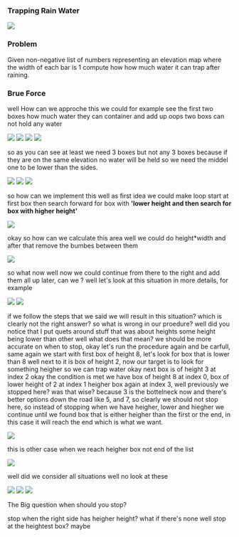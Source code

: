 ### Trapping Rain Water
![](./pics/intro.png)

### Problem
Given non-negative list of numbers representing an elevation map where the width of each bar is 1
compute how how much water it can trap after raining.

### Brue Force
well How can we approche this we could for example see the first two boxes how much water they can
container and add up oops two boxs can not hold any water

![](./pics/1.png)
![](./pics/2.png)
![](./pics/3.png)
![](./pics/4.png)

so as you can see at least we need 3 boxes but not any 3 boxes because if they are on the same elevation
no water will be held so we need the middel one to be lower than the sides.

![](./pics/5.png)
![](./pics/6.png)
![](./pics/7.png)

so how can we implement this well as first idea we could make loop start at first box then search forward
for box with **'lower height and then search for box with higher height'**

![](./pics/8.png)

okay so how can we calculate this area well we could do height*width and after that remove the bumbes
between them

![](./pics/9.png)

so what now well now we could continue from there to the right and add them all up later, can we ?
well let's look at this situation in more details, for example

![](./pics/10.png)
![](./pics/11.png)

if we follow the steps that we said we will result in this situation? which is clearly not the right
answer? so what is wrong in our proedure? well did you notice that I put quets around stuff that was
about heights some height being lower than other well what does that mean? we should be more accurate
on when to stop, okay let's run the procedure again and be carfull, same again we start with first
box of height 8, let's look for box that is lower than 8 well next to it is box of height 2, now our
target is to look for something heigher so we can trap water okay next box is of height 3 at index 2
okay the condition is met we have box of height 8 at index 0, box of lower height of 2 at index 1
heigher box again at index 3, well previously we stopped here? was that wise? because 3 is the bottelneck 
now and there's better options down the road like 5, and 7, so clearly we should not stop here, so instead
of stopping when we have heigher, lower and hiegher we continue until we found box that is either heigher
than the first or the end, in this case it will reach the end which is what we want.

![](./pics/12.png)

this is other case when we reach heigher box not end of the list

![](./pics/13.png)

well did we consider all situations well no look at these

![](./pics/14.png)
![](./pics/15.png)
![](./pics/16.png)

The Big question when should you stop?

stop when the right side has heigher height? what if there's none
well stop at the heightest box? maybe